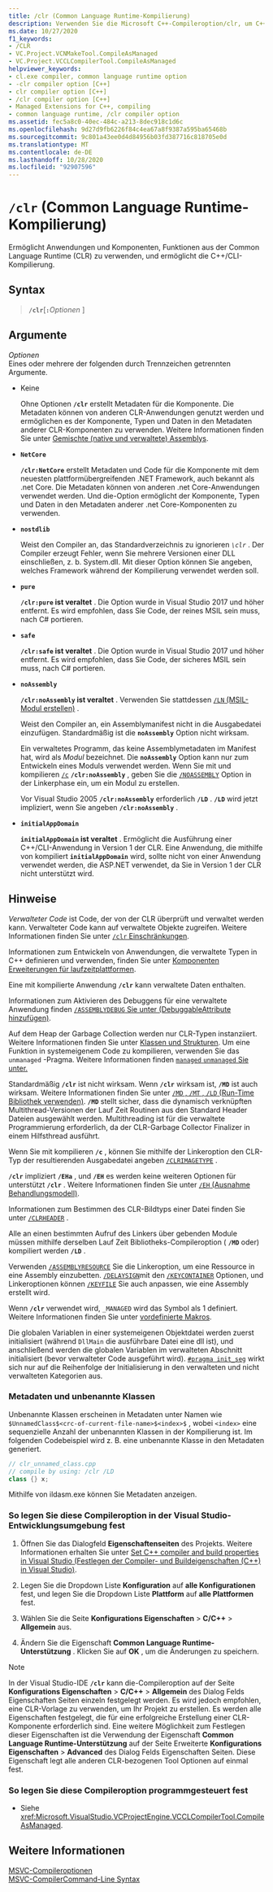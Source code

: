 ```yaml
---
title: /clr (Common Language Runtime-Kompilierung)
description: Verwenden Sie die Microsoft C++-Compileroption/clr, um C++/CLI-und C++-Code als verwalteten Code zu kompilieren.
ms.date: 10/27/2020
f1_keywords:
- /CLR
- VC.Project.VCNMakeTool.CompileAsManaged
- VC.Project.VCCLCompilerTool.CompileAsManaged
helpviewer_keywords:
- cl.exe compiler, common language runtime option
- -clr compiler option [C++]
- clr compiler option [C++]
- /clr compiler option [C++]
- Managed Extensions for C++, compiling
- common language runtime, /clr compiler option
ms.assetid: fec5a8c0-40ec-484c-a213-8dec918c1d6c
ms.openlocfilehash: 9d27d9fb6226f84c4ea67a8f9387a595ba65468b
ms.sourcegitcommit: 9c801a43ee0d4d84956b03fd387716c818705e0d
ms.translationtype: MT
ms.contentlocale: de-DE
ms.lasthandoff: 10/28/2020
ms.locfileid: "92907596"
---
```

# <a name="clr-common-language-runtime-compilation"></a>`/clr` (Common Language Runtime-Kompilierung)

Ermöglicht Anwendungen und Komponenten, Funktionen aus der Common Language Runtime (CLR) zu verwenden, und ermöglicht die C++/CLI-Kompilierung.

## <a name="syntax"></a>Syntax

> **`/clr`**\[**`:`**_Optionen_ ]

## <a name="arguments"></a>Argumente

*Optionen*\
Eines oder mehrere der folgenden durch Trennzeichen getrennten Argumente.

- Keine

   Ohne Optionen **`/clr`** erstellt Metadaten für die Komponente. Die Metadaten können von anderen CLR-Anwendungen genutzt werden und ermöglichen es der Komponente, Typen und Daten in den Metadaten anderer CLR-Komponenten zu verwenden. Weitere Informationen finden Sie unter [Gemischte (native und verwaltete) Assemblys](../../dotnet/mixed-native-and-managed-assemblies.md).

- **`NetCore`**

   **`/clr:NetCore`** erstellt Metadaten und Code für die Komponente mit dem neuesten plattformübergreifenden .NET Framework, auch bekannt als .net Core. Die Metadaten können von anderen .net Core-Anwendungen verwendet werden. Und die-Option ermöglicht der Komponente, Typen und Daten in den Metadaten anderer .net Core-Komponenten zu verwenden.

- **`nostdlib`**

   Weist den Compiler an, das Standardverzeichnis zu ignorieren *`\clr`* . Der Compiler erzeugt Fehler, wenn Sie mehrere Versionen einer DLL einschließen, z. b. System.dll. Mit dieser Option können Sie angeben, welches Framework während der Kompilierung verwendet werden soll.

- **`pure`**

   **`/clr:pure` ist veraltet** . Die Option wurde in Visual Studio 2017 und höher entfernt. Es wird empfohlen, dass Sie Code, der reines MSIL sein muss, nach C# portieren.

- **`safe`**

   **`/clr:safe` ist veraltet** . Die Option wurde in Visual Studio 2017 und höher entfernt. Es wird empfohlen, dass Sie Code, der sicheres MSIL sein muss, nach C# portieren.

- **`noAssembly`**

   **`/clr:noAssembly` ist veraltet** . Verwenden Sie stattdessen [ `/LN` (MSIL-Modul erstellen)](ln-create-msil-module.md) .

   Weist den Compiler an, ein Assemblymanifest nicht in die Ausgabedatei einzufügen. Standardmäßig ist die **`noAssembly`** Option nicht wirksam.

   Ein verwaltetes Programm, das keine Assemblymetadaten im Manifest hat, wird als *Modul* bezeichnet. Die **`noAssembly`** Option kann nur zum Entwickeln eines Moduls verwendet werden. Wenn Sie mit und kompilieren [`/c`](c-compile-without-linking.md) **`/clr:noAssembly`** , geben Sie die [`/NOASSEMBLY`](noassembly-create-a-msil-module.md) Option in der Linkerphase ein, um ein Modul zu erstellen.

   Vor Visual Studio 2005 **`/clr:noAssembly`** erforderlich **`/LD`** . **`/LD`** wird jetzt impliziert, wenn Sie angeben **`/clr:noAssembly`** .

- **`initialAppDomain`**

   **`initialAppDomain` ist veraltet** . Ermöglicht die Ausführung einer C++/CLI-Anwendung in Version 1 der CLR.  Eine Anwendung, die mithilfe von kompiliert **`initialAppDomain`** wird, sollte nicht von einer Anwendung verwendet werden, die ASP.NET verwendet, da Sie in Version 1 der CLR nicht unterstützt wird.

## <a name="remarks"></a>Hinweise

*Verwalteter Code* ist Code, der von der CLR überprüft und verwaltet werden kann. Verwalteter Code kann auf verwaltete Objekte zugreifen. Weitere Informationen finden Sie unter [ `/clr` Einschränkungen](clr-restrictions.md).

Informationen zum Entwickeln von Anwendungen, die verwaltete Typen in C++ definieren und verwenden, finden Sie unter [Komponenten Erweiterungen für laufzeitplattformen](../../extensions/component-extensions-for-runtime-platforms.md).

Eine mit kompilierte Anwendung **`/clr`** kann verwaltete Daten enthalten.

Informationen zum Aktivieren des Debuggens für eine verwaltete Anwendung finden [ `/ASSEMBLYDEBUG` Sie unter (DebuggableAttribute hinzufügen)](assemblydebug-add-debuggableattribute.md).

Auf dem Heap der Garbage Collection werden nur CLR-Typen instanziiert. Weitere Informationen finden Sie unter [Klassen und Strukturen](../../extensions/classes-and-structs-cpp-component-extensions.md). Um eine Funktion in systemeigenem Code zu kompilieren, verwenden Sie das `unmanaged` -Pragma. Weitere Informationen finden [ `managed` `unmanaged` Sie unter. ](../../preprocessor/managed-unmanaged.md)

Standardmäßig **`/clr`** ist nicht wirksam. Wenn **`/clr`** wirksam ist, **`/MD`** ist auch wirksam. Weitere Informationen finden Sie unter [ `/MD` , `/MT` , `/LD` (Run-Time Bibliothek verwenden)](md-mt-ld-use-run-time-library.md). **`/MD`** stellt sicher, dass die dynamisch verknüpften Multithread-Versionen der Lauf Zeit Routinen aus den Standard Header Dateien ausgewählt werden. Multithreading ist für die verwaltete Programmierung erforderlich, da der CLR-Garbage Collector Finalizer in einem Hilfsthread ausführt.

Wenn Sie mit kompilieren **`/c`** , können Sie mithilfe der Linkeroption den CLR-Typ der resultierenden Ausgabedatei angeben [`/CLRIMAGETYPE`](clrimagetype-specify-type-of-clr-image.md) .

**`/clr`** impliziert **`/EHa`** , und **`/EH`** es werden keine weiteren Optionen für unterstützt **`/clr`** . Weitere Informationen finden Sie unter [ `/EH` (Ausnahme Behandlungsmodell)](eh-exception-handling-model.md).

Informationen zum Bestimmen des CLR-Bildtyps einer Datei finden Sie unter [`/CLRHEADER`](clrheader.md) .

Alle an einen bestimmten Aufruf des Linkers über gebenden Module müssen mithilfe derselben Lauf Zeit Bibliotheks-Compileroption ( **`/MD`** oder) kompiliert werden **`/LD`** .

Verwenden [`/ASSEMBLYRESOURCE`](assemblyresource-embed-a-managed-resource.md) Sie die Linkeroption, um eine Ressource in eine Assembly einzubetten. [`/DELAYSIGN`](delaysign-partially-sign-an-assembly.md)mit den [`/KEYCONTAINER`](keycontainer-specify-a-key-container-to-sign-an-assembly.md) Optionen, und Linkeroptionen können [`/KEYFILE`](keyfile-specify-key-or-key-pair-to-sign-an-assembly.md) Sie auch anpassen, wie eine Assembly erstellt wird.

Wenn **`/clr`** verwendet wird, `_MANAGED` wird das Symbol als 1 definiert. Weitere Informationen finden Sie unter [vordefinierte Makros](../../preprocessor/predefined-macros.md).

Die globalen Variablen in einer systemeigenen Objektdatei werden zuerst initialisiert (während `DllMain` die ausführbare Datei eine dll ist), und anschließend werden die globalen Variablen im verwalteten Abschnitt initialisiert (bevor verwalteter Code ausgeführt wird). [`#pragma init_seg`](../../preprocessor/init-seg.md) wirkt sich nur auf die Reihenfolge der Initialisierung in den verwalteten und nicht verwalteten Kategorien aus.

### <a name="metadata-and-unnamed-classes"></a>Metadaten und unbenannte Klassen

Unbenannte Klassen erscheinen in Metadaten unter Namen wie  `$UnnamedClass$<crc-of-current-file-name>$<index>$` , wobei `<index>` eine sequenzielle Anzahl der unbenannten Klassen in der Kompilierung ist. Im folgenden Codebeispiel wird z. B. eine unbenannte Klasse in den Metadaten generiert.

```cpp
// clr_unnamed_class.cpp
// compile by using: /clr /LD
class {} x;
```

Mithilfe von ildasm.exe können Sie Metadaten anzeigen.

### <a name="to-set-this-compiler-option-in-the-visual-studio-development-environment"></a>So legen Sie diese Compileroption in der Visual Studio-Entwicklungsumgebung fest

1. Öffnen Sie das Dialogfeld **Eigenschaftenseiten** des Projekts. Weitere Informationen erhalten Sie unter [Set C++ compiler and build properties in Visual Studio (Festlegen der Compiler- und Buildeigenschaften (C++) in Visual Studio)](../working-with-project-properties.md).

1. Legen Sie die Dropdown Liste **Konfiguration** auf **alle Konfigurationen** fest, und legen Sie die Dropdown Liste **Plattform** auf **alle Plattformen** fest.

1. Wählen Sie die Seite **Konfigurations Eigenschaften**  >  **C/C++**  >  **Allgemein** aus.

1. Ändern Sie die Eigenschaft **Common Language Runtime-Unterstützung** . Klicken Sie auf **OK** , um die Änderungen zu speichern.

> [!NOTE]
> In der Visual Studio-IDE **`/clr`** kann die-Compileroption auf der Seite **Konfigurations Eigenschaften**  >  **C/C++**  >  **Allgemein** des Dialog Felds Eigenschaften Seiten einzeln festgelegt werden. Es wird jedoch empfohlen, eine CLR-Vorlage zu verwenden, um Ihr Projekt zu erstellen. Es werden alle Eigenschaften festgelegt, die für eine erfolgreiche Erstellung einer CLR-Komponente erforderlich sind. Eine weitere Möglichkeit zum Festlegen dieser Eigenschaften ist die Verwendung der Eigenschaft **Common Language Runtime-Unterstützung** auf der Seite Erweiterte **Konfigurations Eigenschaften**  >  **Advanced** des Dialog Felds Eigenschaften Seiten. Diese Eigenschaft legt alle anderen CLR-bezogenen Tool Optionen auf einmal fest.

### <a name="to-set-this-compiler-option-programmatically"></a>So legen Sie diese Compileroption programmgesteuert fest

- Siehe <xref:Microsoft.VisualStudio.VCProjectEngine.VCCLCompilerTool.CompileAsManaged>.

## <a name="see-also"></a>Weitere Informationen

[MSVC-Compileroptionen](compiler-options.md)\
[MSVC-CompilerCommand-Line Syntax](compiler-command-line-syntax.md)
